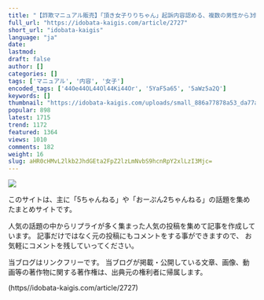 ```yaml
---
title: "【詐欺マニュアル販売】「頂き女子りりちゃん」起訴内容認める、複数の男性から3億円を貢がせたと豪語"
full_url: "https://idobata-kaigis.com/article/2727"
short_url: "idobata-kaigis"
language: "ja"
date: 
lastmod: 
draft: false
author: []
categories: []
tags: ['マニュアル', '内容', '女子']
encoded_tags: ['44Oe44OL44Ol44Ki44Or', '5YaF5a65', '5aWz5a2Q']
keywords: []
thumbnail: "https://idobata-kaigis.com/uploads/small_886a77878a53_da77af38cf.jpg"
popular: 898
latest: 1715
trend: 1172
featured: 1364
views: 1010
comments: 182
weight: 16
slug: aHR0cHMvL2lkb2JhdGEta2FpZ2lzLmNvbS9hcnRpY2xlLzI3Mjc=
---
```


![](https://idobata-kaigis.com/uploads/small_886a77878a53_da77af38cf.jpg)

<div><p class=''>このサイトは、主に「5ちゃんねる」や「おーぷん2ちゃんねる」の話題を集めたまとめサイトです。</p><p>人気の話題の中からリプライが多く集まった人気の投稿を集めて記事を作成しています。 記事だけではなく元の投稿にもコメントをする事ができますので、 お気軽にコメントを残していってください。</p><p class=''>当ブログはリンクフリーです。 当ブログが掲載・公開している文章、画像、動画等の著作物に関する著作権は、出典元の権利者に帰属します。</p></div>

(https//idobata-kaigis.com/article/2727)
